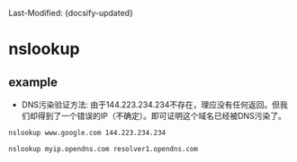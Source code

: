 Last-Modified: {docsify-updated}

# nslookup

## example

- DNS污染验证方法: 由于144.223.234.234不存在，理应没有任何返回。但我们却得到了一个错误的IP（不确定）。即可证明这个域名已经被DNS污染了。

```sh
nslookup www.google.com 144.223.234.234
```


```sh
nslookup myip.opendns.com resolver1.opendns.com
```